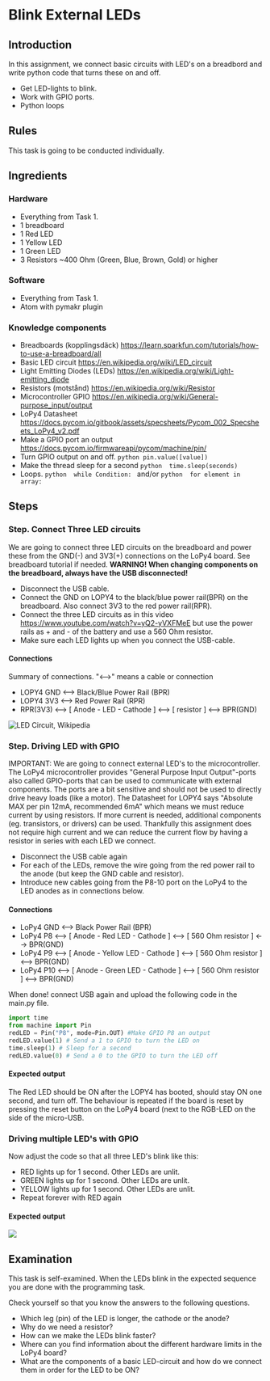 # Blink External LEDs

## Introduction
In this assignment, we connect basic circuits with LED's on a breadbord and write python code that turns these on and off.

 * Get LED-lights to blink.
 * Work with GPIO ports.
 * Python loops
 

## Rules

This task is going to be conducted individually.

## Ingredients

### Hardware
 * Everything from Task 1.
 * 1 breadboard
 * 1 Red LED
 * 1 Yellow LED
 * 1 Green LED
 * 3 Resistors \~400 Ohm (Green, Blue, Brown, Gold) or higher
 
### Software 
 * Everything from Task 1.
 * Atom with pymakr plugin

### Knowledge components
 * Breadboards (kopplingsdäck) https://learn.sparkfun.com/tutorials/how-to-use-a-breadboard/all
 * Basic LED circuit https://en.wikipedia.org/wiki/LED_circuit
  * Light Emitting Diodes (LEDs) https://en.wikipedia.org/wiki/Light-emitting_diode
  * Resistors (motstånd) https://en.wikipedia.org/wiki/Resistor
 * Microcontroller GPIO https://en.wikipedia.org/wiki/General-purpose_input/output
  * LoPy4 Datasheet https://docs.pycom.io/gitbook/assets/specsheets/Pycom_002_Specsheets_LoPy4_v2.pdf 
  * Make a GPIO port an output https://docs.pycom.io/firmwareapi/pycom/machine/pin/
  * Turn GPIO output on and off. ```python pin.value([value]) ```
 * Make the thread sleep for a second  ```python  time.sleep(seconds) ```
 * Loops. ```python  while Condition: ``` and/or ```python  for element in array: ```

 
## Steps


### Step. Connect Three LED circuits
We are going to connect three LED circuits on the breadboard and power these from the GND(-) and 3V3(+) connections on the LoPy4 board. See breadboard tutorial if needed.
**WARNING! When changing components on the breadboard, always have the USB disconnected!**

 * Disconnect the USB cable. 
 * Connect the GND on LOPY4 to the black/blue power rail(BPR) on the breadboard. Also connect 3V3 to the red power rail(RPR). 
 * Connect the three LED circuits as in this video https://www.youtube.com/watch?v=yQ2-yVXFMeE but use the power rails as + and - of the battery and use a 560 Ohm resistor. 
 * Make sure each LED lights up when you connect the USB-cable. 
 
#### Connections 
Summary of connections. "<-->" means a cable or connection
 * LOPY4 GND <--> Black/Blue Power Rail (BPR)
 * LOPY4 3V3 <--> Red Power Rail (RPR)
 * RPR(3V3) <--> [ Anode - LED - Cathode ] <--> [ resistor ] <--> BPR(GND)
 
 ![LED Circuit, Wikipedia](https://upload.wikimedia.org/wikipedia/commons/thumb/c/c9/LED_circuit.svg/1200px-LED_circuit.svg.png)


### Step. Driving LED with GPIO  
IMPORTANT: We are going to connect external LED's to the microcontroller. The LoPy4 microcontroller provides "General Purpose Input Output"-ports also called GPIO-ports that can be used to communicate with external components. The ports are a bit sensitive and should not be used to directly drive heavy loads (like a motor). The Datasheet for LOPY4 says "Absolute MAX per pin 12mA, recommended 6mA" which means we must reduce current by using resistors. If more current is needed, additional components (eg. transistors, or drivers) can be used. Thankfully this assignment does not require high current and we can reduce the current flow by having a resistor in series with each LED we connect.

 * Disconnect the USB cable again
 * For each of the LEDs, remove the wire going from the red power rail to the anode (but keep the GND cable and resistor).
 * Introduce new cables going from the P8-10 port on the LoPy4 to the LED anodes as in connections below.
 
 #### Connections 
 * LoPy4 GND <--> Black Power Rail (BPR)
 * LoPy4 P8 <--> [ Anode - Red LED - Cathode ] <--> [ 560 Ohm resistor ] <--> BPR(GND)
 * LoPy4 P9 <--> [ Anode - Yellow LED - Cathode ] <--> [ 560 Ohm resistor ] <--> BPR(GND)
 * LoPy4 P10 <--> [ Anode - Green LED - Cathode ] <--> [ 560 Ohm resistor ] <--> BPR(GND)
 
 When done! connect USB again and upload the following code in the main.py file.

```python
import time
from machine import Pin
redLED = Pin("P8", mode=Pin.OUT) #Make GPIO P8 an output
redLED.value(1) # Send a 1 to GPIO to turn the LED on
time.sleep(1) # Sleep for a second
redLED.value(0) # Send a 0 to the GPIO to turn the LED off
```

#### Expected output

The Red LED should be ON after the LOPY4 has booted, should stay ON one second, and turn off. The behaviour is repeated if the board is reset by pressing the reset button on the LoPy4 board (next to the RGB-LED on the side of the micro-USB.

### Driving multiple LED's with GPIO

Now adjust the code so that all three LED's blink like this:
 * RED lights up for 1 second. Other LEDs are unlit.
 * GREEN lights up for 1 second. Other LEDs are unlit.
 * YELLOW lights up for 1 second. Other LEDs are unlit.
 * Repeat forever with RED again

#### Expected output
[![](http://img.youtube.com/vi/Wtd8pp-DW3w/0.jpg)](http://www.youtube.com/watch?v=Wtd8pp-DW3w "")

## Examination
This task is self-examined. When the LEDs blink in the expected sequence you are done with the programming task.

Check yourself so that you know the answers to the following questions.
 * Which leg (pin) of the LED is longer, the cathode or the anode?
 * Why do we need a resistor?
 * How can we make the LEDs blink faster?
 * Where can you find information about the different hardware limits in the LoPy4 board?
 * What are the components of a basic LED-circuit and how do we connect them in order for the LED to be ON?


